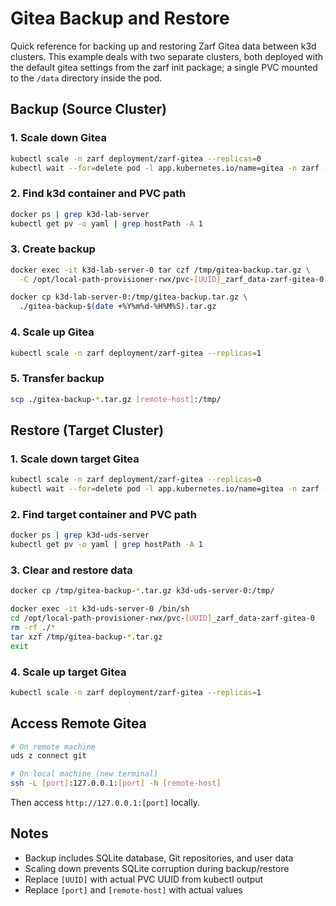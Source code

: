 # Gitea Backup and Restore

Quick reference for backing up and restoring Zarf Gitea data between k3d clusters. This example deals with two separate clusters, both deployed with the default gitea settings from the zarf init package; a single PVC mounted to the `/data` directory inside the pod. 

## Backup (Source Cluster)

### 1. Scale down Gitea
```bash
kubectl scale -n zarf deployment/zarf-gitea --replicas=0
kubectl wait --for=delete pod -l app.kubernetes.io/name=gitea -n zarf --timeout=60s
```

### 2. Find k3d container and PVC path
```bash
docker ps | grep k3d-lab-server
kubectl get pv -o yaml | grep hostPath -A 1
```

### 3. Create backup
```bash
docker exec -it k3d-lab-server-0 tar czf /tmp/gitea-backup.tar.gz \
  -C /opt/local-path-provisioner-rwx/pvc-[UUID]_zarf_data-zarf-gitea-0 .

docker cp k3d-lab-server-0:/tmp/gitea-backup.tar.gz \
  ./gitea-backup-$(date +%Y%m%d-%H%M%S).tar.gz
```

### 4. Scale up Gitea
```bash
kubectl scale -n zarf deployment/zarf-gitea --replicas=1
```

### 5. Transfer backup
```bash
scp ./gitea-backup-*.tar.gz [remote-host]:/tmp/
```

## Restore (Target Cluster)

### 1. Scale down target Gitea
```bash
kubectl scale -n zarf deployment/zarf-gitea --replicas=0
kubectl wait --for=delete pod -l app.kubernetes.io/name=gitea -n zarf --timeout=60s
```

### 2. Find target container and PVC path
```bash
docker ps | grep k3d-uds-server
kubectl get pv -o yaml | grep hostPath -A 1
```

### 3. Clear and restore data

```bash
docker cp /tmp/gitea-backup-*.tar.gz k3d-uds-server-0:/tmp/

docker exec -it k3d-uds-server-0 /bin/sh
cd /opt/local-path-provisioner-rwx/pvc-[UUID]_zarf_data-zarf-gitea-0
rm -rf ./*
tar xzf /tmp/gitea-backup-*.tar.gz
exit
```

### 4. Scale up target Gitea
```bash
kubectl scale -n zarf deployment/zarf-gitea --replicas=1
```

## Access Remote Gitea

```bash
# On remote machine
uds z connect git

# On local machine (new terminal)
ssh -L [port]:127.0.0.1:[port] -N [remote-host]
```

Then access `http://127.0.0.1:[port]` locally.

## Notes

- Backup includes SQLite database, Git repositories, and user data
- Scaling down prevents SQLite corruption during backup/restore
- Replace `[UUID]` with actual PVC UUID from kubectl output
- Replace `[port]` and `[remote-host]` with actual values